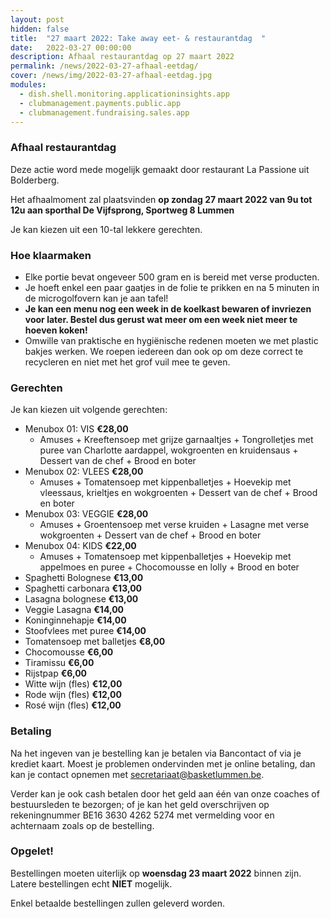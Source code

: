 ```yaml
---
layout: post
hidden: false
title:  "27 maart 2022: Take away eet- & restaurantdag  "
date:   2022-03-27 00:00:00
description: Afhaal restaurantdag op 27 maart 2022
permalink: /news/2022-03-27-afhaal-eetdag/
cover: /news/img/2022-03-27-afhaal-eetdag.jpg
modules:
  - dish.shell.monitoring.applicationinsights.app
  - clubmanagement.payments.public.app
  - clubmanagement.fundraising.sales.app
---
```


### Afhaal restaurantdag

Deze actie word mede mogelijk gemaakt door restaurant La Passione uit Bolderberg.

Het afhaalmoment zal plaatsvinden **op zondag 27 maart 2022 van 9u tot 12u aan sporthal De Vijfsprong, Sportweg 8 Lummen**

Je kan kiezen uit een 10-tal lekkere gerechten.

### Hoe klaarmaken

- Elke portie bevat ongeveer 500 gram en is bereid met verse producten.
- Je hoeft enkel een paar gaatjes in de folie te prikken en na 5 minuten in de microgolfovern kan je aan tafel!
- **Je kan een menu nog een week in de koelkast bewaren of invriezen voor later. Bestel dus gerust wat meer om een week niet meer te hoeven koken!**
- Omwille van praktische en hygiënische redenen moeten we met plastic bakjes werken. We roepen iedereen dan ook op om deze correct te recycleren en niet met het grof vuil mee te geven.

### Gerechten

Je kan kiezen uit volgende gerechten:

- Menubox 01: VIS **€28,00** 
  - Amuses + Kreeftensoep met grijze garnaaltjes + Tongrolletjes met puree van Charlotte aardappel, wokgroenten en kruidensaus + Dessert van de chef + Brood en boter
- Menubox 02: VLEES **€28,00** 
  - Amuses + Tomatensoep met kippenballetjes + Hoevekip met vleessaus, krieltjes en wokgroenten + Dessert van de chef + Brood en boter 
- Menubox 03: VEGGIE **€28,00** 
  - Amuses + Groentensoep met verse kruiden + Lasagne met verse wokgroenten + Dessert van de chef + Brood en boter
- Menubox 04: KIDS **€22,00** 
  - Amuses + Tomatensoep met kippenballetjes + Hoevekip met appelmoes en puree + Chocomousse en lolly + Brood en boter
- Spaghetti Bolognese **€13,00**
- Spaghetti carbonara **€13,00**
- Lasagna bolognese **€13,00**
- Veggie Lasagna **€14,00**
- Koninginnehapje **€14,00**
- Stoofvlees met puree **€14,00**
- Tomatensoep met balletjes **€8,00**
- Chocomousse **€6,00**
- Tiramissu **€6,00**
- Rijstpap **€6,00**
- Witte wijn (fles) **€12,00**
- Rode wijn (fles) **€12,00**
- Rosé wijn (fles) **€12,00**

### Betaling

Na het ingeven van je bestelling kan je betalen via Bancontact of via je krediet kaart. Moest je problemen ondervinden met je online betaling, dan kan je contact opnemen met [secretariaat@basketlummen.be](mailto://secretariaat@basketlummen.be).

Verder kan je ook cash betalen door het geld aan één van onze coaches of bestuursleden te bezorgen; of je kan het geld overschrijven op rekeningnummer BE16 3630 4262 5274 met vermelding voor en achternaam zoals op de bestelling.

### Opgelet!

Bestellingen moeten uiterlijk op **woensdag 23 maart 2022** binnen zijn. Latere bestellingen echt **NIET** mogelijk. 

Enkel betaalde bestellingen zullen geleverd worden. 

<clubmgmt-purchase-order-wizard sale-id="00521af9-d299-4e77-80f3-0e4aa2345f51"></clubmgmt-purchase-order-wizard>

<template id="clubmgmt-purchase-order-form-template">
  <form class="responsive-form">
    <fieldset>
      <legend>Plaats je bestelling</legend>
    </fieldset>
  </form>
</template>

<template id="clubmgmt-purchase-order-sale-open-template">
    <table>
      <tbody>
        <tr>
          <td><label for="given-name">Voornaam</label></td>
          <td><input type="text" id="given-name" name="given-name" placeholder="Vul je voornaam in..." required></input></td>
        </tr>
        <tr>
          <td><label for="family-name">Familienaam</label></td>
          <td><input type="text" id="family-name" name="family-name" placeholder="Vul je familienaam in..." required></input></td>
        </tr>
        <tr>
          <td><label for="email">Email</label></td>
          <td><input type="text" id="email" name="email" placeholder="Vul je email in..."></input></td>
        </tr>
		    <tr>
          <td><label for="telephone">Telefoon</label></td>
          <td><input type="text" id="telephone" name="telephone" placeholder="Vul je telefoon in..."></input></td>
        </tr>
      </tbody>
      <tbody id="offers"></tbody>
      <tbody>    
        <tr class="total-row">
          <td><label>Te betalen</label></td>
          <td><label id="price">€ 0</label></td>
        </tr>   
      </tbody>      
      <tbody>
        <tr>
          <td style="vertical-align: top"><label for="comment">Opmerking</label></td>
          <td><textarea id="comment" name="comment" rows="4" style="width: initial" placeholder="Ga je bij iemand leveren? Noteer het dan hier."></textarea></td>
        </tr> 
      </tbody>
      <tbody> 
        <tr>
          <td><label for="sendConfirmation">Stuur me een bevestiging</label></td>
          <td><input type="checkbox" id="sendConfirmation" name="sendConfirmation" checked></input> (vereist email)</td>
        </tr>  
      </tbody>
      <tbody id="delivery-types" style="display: none"></tbody>
      <tbody id="delivery-slots" style="display: none"></tbody>
      <tbody id="delivery-location" style="display: none"></tbody>
      <tbody>
        <tr>
          <td><label for="submit"></label></td>
          <td><submit-button>Doorgaan naar betalen</submit-button></td>
        </tr>
      </tbody>        
    </table>
</template>

<template id="clubmgmt-purchase-order-sale-pending-template">
    <table>
      <tr>
        <td><label>Registratie gaat pas open op <span class="sale-from"></span></label></td>
      </tr>
    </table>
</template>

<template id="clubmgmt-purchase-order-sale-over-template">
    <table>
      <tr>
        <td><label>Registratie is afgelopen</label></td>
      </tr>
    </table>
</template>

<template id="clubmgmt-purchase-order-sold-out-template">
    <table>
      <tr>
        <td><label>Wij zijn uitverkocht!</label></td>
      </tr>
    </table>
</template>

<template id="clubmgmt-purchase-order-offer-template">
    <tr>
        <td class="label-holder"><label></label></td>
        <td class="input-holder"></td>
    </tr>
</template>

<template id="clubmgmt-purchase-order-offer-collection-name-template">
    <tr>
        <td></td>
        <td><label class="collection-name"></label></td>
    </tr>
</template>

<template id="clubmgmt-purchase-order-offer-label-template">
    <label></label>
</template>

<template id="clubmgmt-purchase-order-offer-input-number-template">
    <input type="number" placeholder="0" min="0" />
</template>

<template id="clubmgmt-purchase-order-offer-input-toggle-template">
    <input />
</template>

<template id="clubmgmt-purchase-order-offer-input-dropdown-template">
    <select />
</template>

<template id="clubmgmt-purchase-order-offer-horizontal-container-template">
    <div class="horizontal-container"></span>
</template>

<template id="clubmgmt-purchase-order-offer-option-label-template">
    <span class="option-label"></span>
</template>

<template id="clubmgmt-purchase-order-delivery-types-template">
    <tr>
        <td><label>Levering</label></td>
        <td><select id="delivery-types-selector" name="delivery-types-selector"></select></td>
    </tr>
</template>

<template id="clubmgmt-purchase-order-delivery-slot-template">
    <tr>
        <td></td>
        <td><input type="radio" name="delivery"></input> <span class="slot-from"></span> tot <span class="slot-to"></span></td>
    </tr>
</template>

<template id="clubmgmt-purchase-order-delivery-location-template">
    <tr>
      <td><label for="addressLine1">Adres Lijn 1</label></td>
      <td><input type="text" id="addressLine1" name="addressLine1" placeholder="Vul je adres in..." required></input></td>
    </tr>
    <tr>
      <td><label for="addressLine2">Adres Lijn 2</label></td>
      <td><input type="text" id="addressLine2" name="addressLine2" placeholder="Vul je adres in..."></input></td>
    </tr>
    <tr>
      <td><label for="postcode">Postcode</label></td>
      <td><input type="text" id="zipCode" name="zipCode" value="3560" disabled required></input></td>
    </tr>
    <tr>
      <td><label for="city">Stad</label></td>
      <td><input type="text" id="city" name="city" value="Lummen" disabled required></input></td>
    </tr>
    <tr>
      <td><label for="stateProvince">Provincie</label></td>
      <td><input type="text" id="stateProvince" name="stateProvince" value="Limburg" disabled required></input></td>
    </tr>
    <tr>
      <td><label for="country">Land</label></td>
      <td><input type="text" id="country" name="country" value="België" disabled required></input></td>
    </tr>
</template>

<template id="clubmgmt-purchase-order-confirmation-template">
  <form class="responsive-form">
    <fieldset>
      <legend>Bedankt voor je bestelling!</legend>
      <table>
        <tr>
          <td colspan="2" class="align-left">
              We verwelkomen je op zondag 27 maart 2022 aan de sporthal van Lummen tussen 9u en 12u om je bestelling af te halen.
              Je kan je bestelling <a class="pdf-link" href="/order/confirmation/">hier</a> afdrukken.
          </td>
        </tr>
        <tr>
          <td colspan="2" class="align-left">
            <button id="new">Nog een bestelling plaatsen</button>
          </td>
        </tr>
      </table>
    </fieldset>
  </form>
</template>

<template id="clubmgmt-purchase-order-error-report-template">
  <form class="responsive-form">
    <fieldset>
      <legend>Er is iets fout gegaan!</legend>
      <table>
        <tr>
          <td colspan="2" class="align-left error-message">
          </td>
        </tr>
        <tr>
          <td colspan="2" class="align-left">
            <button id="new">Opnieuw een bestelling plaatsen</button>
          </td>
        </tr>
      </table>
    </fieldset>
  </form>
</template>

<template id="clubmgmt-purchase-order-payment-template">

  <form class="responsive-form" id="orderPayment">
    <fieldset>
      <legend>Kies een betaal methode</legend>
      <payment-method-selector id="paymentMethodSelector">
      </payment-method-selector>
      <submit-button>Doorgaan</submit-button>
    </fieldset>
  </form>
  
</template>

<template id="clubmgmt-payment-method-cash-form-template">
  <div class="table">	
      <div class="table-row">
        <div class="table-cell">
          Gelieve het te betalen bedrag te bezorgen aan de coach of aan een bestuurslid.
        </div>
        <div class="table-cell"></div>
      </div>    
  </div>
</template>
<template id="clubmgmt-payment-method-wiretransfer-form-template">
  <div class="table">	
		<div class="table-row">
			<div class="table-cell">
				 Gelieve het geld over te schrijven op rekeningnummer BE16 3630 4262 5274 met vermelding voor en achternaam zoals op de bestelling
			</div>	
      <div class="table-cell"></div>
		</div>
	</div>
</template>